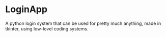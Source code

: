 # LoginApp
A python login system that can be used for pretty much anything, made in tkinter, using low-level coding systems.
